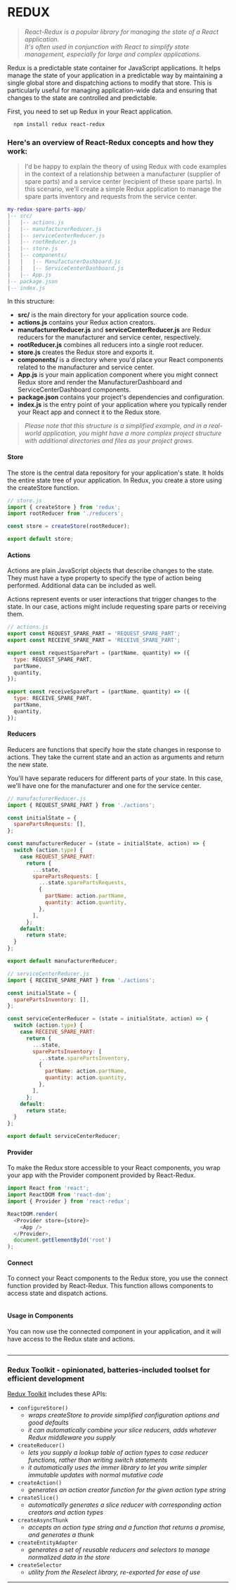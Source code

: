 # REDUX
> _React-Redux is a popular library for managing the state of a React application._\
> _It's often used in conjunction with React to simplify state management, especially for large and complex applications._

Redux is a predictable state container for JavaScript applications. It helps manage the state of your application in a predictable way by maintaining a single global store and dispatching actions to modify that store. This is particularly useful for managing application-wide data and ensuring that changes to the state are controlled and predictable.

First, you need to set up Redux in your React application.
```bash
  npm install redux react-redux
```

### Here's an overview of React-Redux concepts and how they work:

> I'd be happy to explain the theory of using Redux with code examples in the context of a relationship between a manufacturer (supplier of spare parts) and a service center (recipient of these spare parts). In this scenario, we'll create a simple Redux application to manage the spare parts inventory and requests from the service center.

```lua
my-redux-spare-parts-app/
|-- src/
|   |-- actions.js
|   |-- manufacturerReducer.js
|   |-- serviceCenterReducer.js
|   |-- rootReducer.js
|   |-- store.js
|   |-- components/
|   |   |-- ManufacturerDashboard.js
|   |   |-- ServiceCenterDashboard.js
|   |-- App.js
|-- package.json
|-- index.js

```

In this structure:
+ **src/** is the main directory for your application source code.
+ **actions.js** contains your Redux action creators.
+ **manufacturerReducer.js** and **serviceCenterReducer.js** are Redux reducers for the manufacturer and service center, respectively.
+ **rootReducer.js** combines all reducers into a single root reducer.
+ **store.js** creates the Redux store and exports it.
+ **components/** is a directory where you'd place your React components related to the manufacturer and service center.
+ **App.js** is your main application component where you might connect Redux store and render the ManufacturerDashboard and ServiceCenterDashboard components.
+ **package.json** contains your project's dependencies and configuration.
+ **index.js** is the entry point of your application where you typically render your React app and connect it to the Redux store.

> _Please note that this structure is a simplified example, and in a real-world application, you might have a more complex project structure with additional directories and files as your project grows._


#### Store

The store is the central data repository for your application's state. It holds the entire state tree of your application. In Redux, you create a store using the createStore function.

```javascript
// store.js
import { createStore } from 'redux';
import rootReducer from './reducers';

const store = createStore(rootReducer);

export default store;
```


#### Actions

Actions are plain JavaScript objects that describe changes to the state. They must have a type property to specify the type of action being performed. Additional data can be included as well.

Actions represent events or user interactions that trigger changes to the state. In our case, actions might include requesting spare parts or receiving them.

```javascript
// actions.js
export const REQUEST_SPARE_PART = 'REQUEST_SPARE_PART';
export const RECEIVE_SPARE_PART = 'RECEIVE_SPARE_PART';

export const requestSparePart = (partName, quantity) => ({
  type: REQUEST_SPARE_PART,
  partName,
  quantity,
});

export const receiveSparePart = (partName, quantity) => ({
  type: RECEIVE_SPARE_PART,
  partName,
  quantity,
});
```


#### Reducers

Reducers are functions that specify how the state changes in response to actions. They take the current state and an action as arguments and return the new state.

You'll have separate reducers for different parts of your state. In this case, we'll have one for the manufacturer and one for the service center.

```javascript
// manufacturerReducer.js
import { REQUEST_SPARE_PART } from './actions';

const initialState = {
  sparePartsRequests: [],
};

const manufacturerReducer = (state = initialState, action) => {
  switch (action.type) {
    case REQUEST_SPARE_PART:
      return {
        ...state,
        sparePartsRequests: [
          ...state.sparePartsRequests,
          {
            partName: action.partName,
            quantity: action.quantity,
          },
        ],
      };
    default:
      return state;
  }
};

export default manufacturerReducer;
```

```javascript
// serviceCenterReducer.js
import { RECEIVE_SPARE_PART } from './actions';

const initialState = {
  sparePartsInventory: [],
};

const serviceCenterReducer = (state = initialState, action) => {
  switch (action.type) {
    case RECEIVE_SPARE_PART:
      return {
        ...state,
        sparePartsInventory: [
          ...state.sparePartsInventory,
          {
            partName: action.partName,
            quantity: action.quantity,
          },
        ],
      };
    default:
      return state;
  }
};

export default serviceCenterReducer;
```

#### Provider

To make the Redux store accessible to your React components, you wrap your app with the Provider component provided by React-Redux.

```javascript
import React from 'react';
import ReactDOM from 'react-dom';
import { Provider } from 'react-redux';

ReactDOM.render(
  <Provider store={store}>
    <App />
  </Provider>,
  document.getElementById('root')
);
```

#### Connect

To connect your React components to the Redux store, you use the connect function provided by React-Redux. This function allows components to access state and dispatch actions.

```javascript


```


#### Usage in Components

You can now use the connected component in your application, and it will have access to the Redux state and actions.


```javascript


```




- - -

### Redux Toolkit - opinionated, batteries-included toolset for efficient development

[Redux Toolkit](https://redux-toolkit.js.org/introduction/getting-started#whats-included) includes these APIs:
* ``configureStore()``
  + _wraps createStore to provide simplified configuration options and good defaults_
  + _it can automatically combine your slice reducers, adds whatever Redux middleware you supply_
* ``createReducer()``
  + _lets you supply a lookup table of action types to case reducer functions, rather than writing switch statements_
  + _it automatically uses the immer library to let you write simpler immutable updates with normal mutative code_
* ``createAction()``
  + _generates an action creator function for the given action type string_
* ``createSlice()``
  + _automatically generates a slice reducer with corresponding action creators and action types_
* ``createAsyncThunk``
  + _accepts an action type string and a function that returns a promise, and generates a thunk_
* ``createEntityAdapter``
  + _generates a set of reusable reducers and selectors to manage normalized data in the store_
* ``createSelector``
  + _utility from the Reselect library, re-exported for ease of use_

- - -




